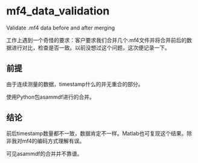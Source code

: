 # mf4_data_validation
Validate .mf4 data before and after merging

工作上遇到一个奇怪的要求：客户要求我们合并几个.mf4文件并将合并前后的数据进行对比，检查是否一致。以前没想过这个问题，这次便记录一下。

## 前提

由于连续测量的数据，timestamp什么的并无重合的部分。

使用Python包asammdf进行的合并。

## 结论

前后timestamp数量都不一致，数据肯定不一样。Matlab也可复现这个结果。除非我对mf4的编码方式理解有误。

可见asammdf的合并并不靠谱。